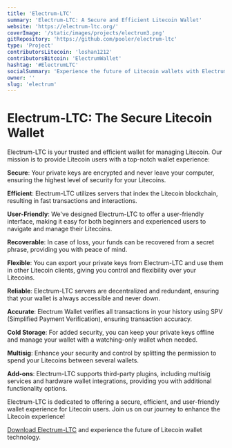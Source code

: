```yaml
---
title: 'Electrum-LTC'
summary: 'Electrum-LTC: A Secure and Efficient Litecoin Wallet'
website: 'https://electrum-ltc.org/'
coverImage: '/static/images/projects/electrum3.png'
gitRepository: 'https://github.com/pooler/electrum-ltc'
type: 'Project'
contributorsLitecoin: 'loshan1212'
contributorsBitcoin: 'ElectrumWallet'
hashtag: '#ElectrumLTC'
socialSummary: 'Experience the future of Litecoin wallets with Electrum-LTC. Our wallet offers top-notch security, efficient transactions, and a user-friendly interface. Join us on our journey to enhance the Litecoin experience!'
owner: ''
slug: 'electrum'
---
```


# Electrum-LTC: The Secure Litecoin Wallet

Electrum-LTC is your trusted and efficient wallet for managing Litecoin. Our mission is to provide Litecoin users with a top-notch wallet experience:

**Secure**: Your private keys are encrypted and never leave your computer, ensuring the highest level of security for your Litecoins.

**Efficient**: Electrum-LTC utilizes servers that index the Litecoin blockchain, resulting in fast transactions and interactions.

**User-Friendly**: We've designed Electrum-LTC to offer a user-friendly interface, making it easy for both beginners and experienced users to navigate and manage their Litecoins.

**Recoverable**: In case of loss, your funds can be recovered from a secret phrase, providing you with peace of mind.

**Flexible**: You can export your private keys from Electrum-LTC and use them in other Litecoin clients, giving you control and flexibility over your Litecoins.

**Reliable**: Electrum-LTC servers are decentralized and redundant, ensuring that your wallet is always accessible and never down.

**Accurate**: Electrum Wallet verifies all transactions in your history using SPV (Simplified Payment Verification), ensuring transaction accuracy.

**Cold Storage**: For added security, you can keep your private keys offline and manage your wallet with a watching-only wallet when needed.

**Multisig**: Enhance your security and control by splitting the permission to spend your Litecoins between several wallets.

**Add-ons**: Electrum-LTC supports third-party plugins, including multisig services and hardware wallet integrations, providing you with additional functionality options.

Electrum-LTC is dedicated to offering a secure, efficient, and user-friendly wallet experience for Litecoin users. Join us on our journey to enhance the Litecoin experience!

[Download Electrum-LTC](https://electrum-ltc.org/) and experience the future of Litecoin wallet technology.

